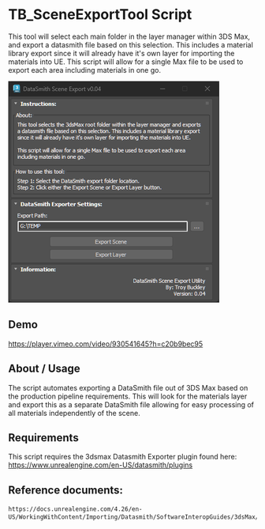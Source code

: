 # TB_SceneExportTool Script

This tool will select each main folder in the layer manager within 3DS Max, and export a datasmith file based on this selection. This includes a material library export since it will already have it's own layer for importing the materials into UE. This script will allow for a single Max file to be used to export each area including materials in one go.

![](../../images/Tools/Tool_DataSmithSceneExport.png)


## Demo
https://player.vimeo.com/video/930541645?h=c20b9bec95


## About / Usage
The script automates exporting a DataSmith file out of 3DS Max based on the production pipeline requirements. This will look for the materials layer and export this as a separate DataSmith file allowing for easy processing of all materials independently of the scene.


## Requirements
This script requires the 3dsmax Datasmith Exporter plugin found here:
	https://www.unrealengine.com/en-US/datasmith/plugins


## Reference documents:
	https://docs.unrealengine.com/4.26/en-US/WorkingWithContent/Importing/Datasmith/SoftwareInteropGuides/3dsMax/MAXScriptInterface/
